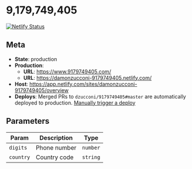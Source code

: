 # 9,179,749,405

[![Netlify Status](https://api.netlify.com/api/v1/badges/dba05251-b8c1-4898-bb4f-9b74edfc003a/deploy-status)](https://app.netlify.com/sites/damonzucconi-9179749405/deploys)

## Meta

- **State**: production
- **Production**:
  - **URL**: https://www.9179749405.com/
  - **URL**: https://damonzucconi-9179749405.netlify.com/
- **Host**: https://app.netlify.com/sites/damonzucconi-9179749405/overview
- **Deploys**: Merged PRs to `dzucconi/9179749405#master` are automatically deployed to production. [Manually trigger a deploy](https://app.netlify.com/sites/damonzucconi-9179749405/deploys)

## Parameters

| Param     | Description  | Type     |
| --------- | ------------ | -------- |
| `digits`  | Phone number | `number` |
| `country` | Country code | `string` |
